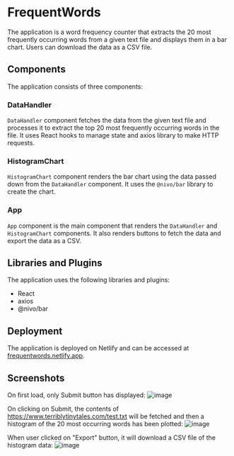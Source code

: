# FrequentWords

The application is a word frequency counter that extracts the 20 most frequently occurring words from a given text file and displays them in a bar chart. Users can download the data as a CSV file.

## Components

The application consists of three components:

### DataHandler

`DataHandler` component fetches the data from the given text file and processes it to extract the top 20 most frequently occurring words in the file. It uses React hooks to manage state and axios library to make HTTP requests.

### HistogramChart

`HistogramChart` component renders the bar chart using the data passed down from the `DataHandler` component. It uses the `@nivo/bar` library to create the chart.

### App

`App` component is the main component that renders the `DataHandler` and `HistogramChart` components. It also renders buttons to fetch the data and export the data as a CSV.

## Libraries and Plugins

The application uses the following libraries and plugins:

- React
- axios
- @nivo/bar

## Deployment

The application is deployed on Netlify and can be accessed at [frequentwords.netlify.app](https://frequentwords.netlify.app/).

## Screenshots

On first load, only Submit button has displayed:
![image](https://github.com/sagarbhadauriya/TERRIBLY-TINY-TALES-Assignment/assets/72752355/fbc86b29-90f0-4d45-98cd-ae1716931b8c)

On clicking on Submit, the contents of https://www.terriblytinytales.com/test.txt will be fetched and then a histogram of the 20 most occurring words has been plotted:
![image](https://github.com/sagarbhadauriya/TERRIBLY-TINY-TALES-Assignment/assets/72752355/b3060014-70a9-410f-ab97-f188935f7e21)

When user clicked on "Export" button, it will download a CSV file of the histogram data:
![image](https://github.com/sagarbhadauriya/TERRIBLY-TINY-TALES-Assignment/assets/72752355/b9c096c8-926b-4c84-bce3-b7e753c77bd5)

